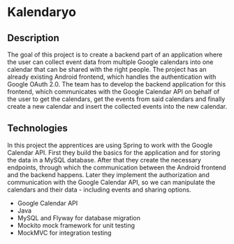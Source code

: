 # Kalendaryo

## Description

The goal of this project is to create a backend part of an application where the user can collect event data from multiple Google calendars into one calendar that can be shared with the right people. 
The project has an already existing Android frontend, which handles the authentication with Google OAuth 2.0. The team has to develop the backend application for this frontend, which communicates with the Google Calendar API on behalf of the user to get the calendars, get the events from said calendars and finally create a new calendar and insert the collected events into the new calendar.

## Technologies

In this project the apprentices are using Spring to work with the Google Calendar API. First they build the basics for the application and for storing the data in a MySQL database. After that they create the necessary endpoints, through which the communication between the Android frontend and the backend happens. Later they implement the authorization and communication with the Google Calendar API, so we can manipulate the calendars and their data - including events and sharing options.

- Google Calendar API
- Java
- MySQL and Flyway for database migration
- Mockito mock framework for unit testing
- MockMVC for integration testing
    
